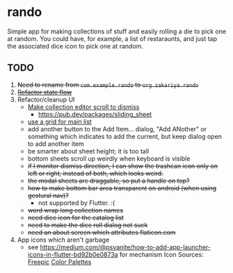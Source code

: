 # rando

Simple app for making collections of stuff and easily rolling a die to pick one at random. You could have, for example, a list of restaraunts, and just tap the associated dice icon to pick one at random.

## TODO

1) ~~Need to rename from `com.example.rando` to `org.zakariya.rando`~~
2) ~~[Refactor state flow](https://flutter.dev/docs/development/data-and-backend/state-mgmt/simple)~~
3) Refactor/cleanup UI
    - [Make collection editor scroll to dismiss](https://pub.dev/packages/stopper#-example-tab-)
        - https://pub.dev/packages/sliding_sheet
    - [use a grid for main list](https://flutter.dev/docs/cookbook/lists/grid-lists)
    - add another button to the Add Item... dialog, "Add ANother" or something which indicates to add the current, but keep dialog open to add another item
    - be smarter about sheet height; it is too tall
    - bottom sheets scroll up weirdly when keyboard is visible
    - ~~if I monitor dismiss direction, I can show the trashcan icon only on left or right, instead of both, which looks weird.~~
    - ~~the modal sheets are draggable, so put a handle on top?~~
    - ~~how to make bottom bar area transparent on android (when using gestural nav)?~~
        - not supported by Flutter. :(
    - ~~word wrap long collection names~~
    - ~~need dice icon for the catalog list~~
    - ~~need to make the dice roll dialog not suck~~
    - ~~need an about screen which attributes flaticon.com~~
4) App icons which aren't garbage
    - see https://medium.com/@psyanite/how-to-add-app-launcher-icons-in-flutter-bd92b0e0873a for mechanism
Icon Sources:
    [Freepic](https://www.flaticon.com/authors/freepik)
    [Color Palettes](https://colors.lol)